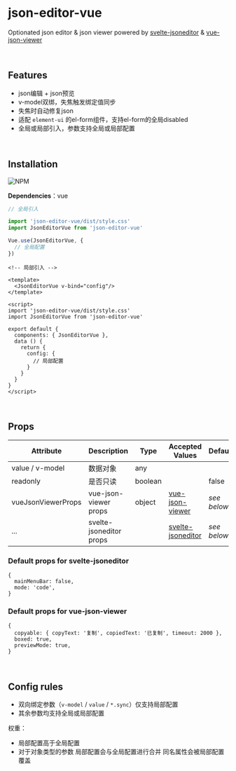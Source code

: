 # json-editor-vue

Optionated json editor & json viewer powered by [svelte-jsoneditor](https://github.com/josdejong/svelte-jsoneditor)
& [vue-json-viewer](https://github.com/chenfengjw163/vue-json-viewer)

<br>

## Features

- json编辑 + json预览
- v-model双绑，失焦触发绑定值同步
- 失焦时自动修复json
- 适配 `element-ui` 的el-form组件，支持el-form的全局disabled
- 全局或局部引入，参数支持全局或局部配置

<br>

## Installation

![NPM](https://nodei.co/npm/json-editor-vue.png)

**Dependencies**：vue

```ts
// 全局引入

import 'json-editor-vue/dist/style.css'
import JsonEditorVue from 'json-editor-vue'

Vue.use(JsonEditorVue, {
  // 全局配置
})
```

```vue
<!-- 局部引入 -->

<template>
  <JsonEditorVue v-bind="config"/>
</template>

<script>
import 'json-editor-vue/dist/style.css'
import JsonEditorVue from 'json-editor-vue'

export default {
  components: { JsonEditorVue },
  data () {
    return {
      config: {
        // 局部配置
      }
    }
  }
}
</script>
```

<br>

## Props

| Attribute | Description | Type | Accepted Values | Default |
| --- | --- | --- | --- | --- |
| value / v-model | 数据对象 | any | | |
| readonly | 是否只读 | boolean | | false |
| vueJsonViewerProps | vue-json-viewer props | object | [vue-json-viewer](https://github.com/chenfengjw163/vue-json-viewer) | *see below* |
| ... | svelte-jsoneditor props | | [svelte-jsoneditor](https://github.com/josdejong/svelte-jsoneditor/) | *see below* |

### Default props for svelte-jsoneditor

```
{ 
  mainMenuBar: false,
  mode: 'code',
}
```
### Default props for vue-json-viewer

```
{
  copyable: { copyText: '复制', copiedText: '已复制', timeout: 2000 },
  boxed: true,
  previewMode: true,
}
```

<br>

## Config rules

- 双向绑定参数（`v-model` / `value` / `*.sync`）仅支持局部配置
- 其余参数均支持全局或局部配置

权重：

- 局部配置高于全局配置
- 对于对象类型的参数 局部配置会与全局配置进行合并 同名属性会被局部配置覆盖

